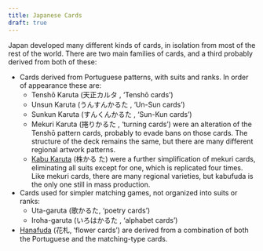 ```yaml
---
title: Japanese Cards
draft: true
---
```


Japan developed many different kinds of cards, in isolation from most of the
rest of the world. There are two main families of cards, and a third probably
derived from both of these:

* Cards derived from Portuguese patterns, with suits and ranks. In order of
  appearance these are:
    * <Noun lang="ja-Latn">Tenshō Karuta</Noun> (<span lang="ja">天正カルタ
      </span>, ‘<Noun lang="ja-Latn">Tenshō</Noun> cards’)
    * <Noun lang="ja-Latn">Unsun Karuta</Noun> (<span lang="ja">うんすんかるた
      </span>, ‘<Noun lang="ja-Latn">Un-Sun</Noun> cards’)
    * <Noun lang="ja-Latn">Sunkun Karuta</Noun> (<span lang="ja">すんくんかるた
      </span>, ‘<Noun lang="ja-Latn">Sun-Kun</Noun> cards’)
    * <Noun lang="ja-Latn">Mekuri Karuta</Noun> (<span lang="ja">捲りかるた
      </span>, ‘turning cards’) were an alteration of the <Noun
      lang="ja-Latn">Tenshō</Noun> pattern cards, probably to evade bans on
      those cards. The structure of the deck remains the same, but there are
      many different regional artwork patterns.
    * [<Noun lang="ja-Latn">Kabu
      Karuta</Noun>](/articles/cards/japan/kabu-karuta/) (<span lang="ja">株かる
      た</span>) were a further simplification of <span
      lang="ja-Latn">mekuri</span> cards, eliminating all suits except for one,
      which is replicated four times. Like <span lang="ja-Latn">mekuri</span>
      cards, there are many regional varieties, but <span
      lang="ja-Latn">kabufuda</span> is the only one still in mass production.
* Cards used for simpler matching games, not organized into suits or ranks:
    * <Noun lang="ja-Latn">Uta-garuta</Noun> (<span lang="ja">歌かるた</span>,
      ‘poetry cards’)
    * <Noun lang="ja-Latn">Iroha-garuta</Noun> (<span lang="ja">いろはかるた
      </span>, ‘alphabet cards’)
* [<Noun lang="ja-Latn">Hanafuda</Noun>](/articles/cards/japan/hanafuda/) (<span
  lang="ja">花札</span>, ‘flower cards’) are derived from a combination of both
  the Portuguese and the matching-type cards.
